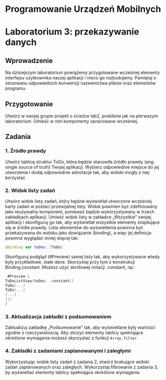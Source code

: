 # Programowanie Urządzeń Mobilnych

# Laboratorium 3: przekazywanie danych
## Wprowadzenie
 Na dzisiejszym laboratorium powiążemy przygotowane wcześniej elementy interfejsu
 użytkownika naszej aplikacji i nieco go rozbudujemy.
 Pamiętaj o stosowanu odpowiednich konwencji nazewnictwa plików oraz elementów
 programu.
## Przygotowanie
Utwórz w swojej grupie projekt o ścieżce lab2, podobnie jak na pierwszym laboratorium.
 Umieść w nim komponenty opracowane wcześniej.


 ## Zadania
 ### 1. Źródło prawdy
Utwórz tablicę struktur ToDo, która będzie stanowiła źródło prawdy (ang. single source
 of truth) Twojej aplikacji. Wybierz odpowiednie miejsce do jej utworzenia i dodaj
 odpowiednie adnotacje tak, aby widoki mogły z niej korzystać.

### 2. Widok listy zadań
 Utwórz widok listy zadań, który będzie wyświetlał utworzone wcześniej karty zadań w
 postaci przewijalnej listy. Widok powinien być zdefiniowany jako reużywalny komponent,
 ponieważ będzie wykorzystywany w trzech zakładkach aplikacji.
 Umieść widok listy w zakładce „Wszystkie” swojej aplikacji i skonfiguruj go tak, aby
 wyświetlał wszystkie elementy znajdujące się w źródle prawdy.
Lista elementów do wyświetlenia powinna być przekazywana do widoku jako dowiązanie
 (binding), a więc jej definicja powinna wyglądać mniej więcej tak:
 ```swift
 @Binding var toDos: [ToDo]
 ```
 Skonfiguruj podgląd (#Preview) samej listy tak, aby wykorzystywane wtedy były
 przykładowe, stałe dane. Skorzystaj przy tym z konstrukcji Binding.constant. Możesz
 użyć skrótowej notacji .constant, np.:
 ```Swift
  #Preview {
 ToDoListView(toDos: .constant([
 ToDo(...)
 ToDo(...)
 (...)
 ]))
 }
 ```

 ### 3. Aktualizacja zakładki z podsumowaniem
 Zaktualizuj zakładkę „Podsumowanie” tak, aby wyświetlane były wartości zgodne z
 rzeczywistością.
 Aby zliczyć elementy tablicy spełniające określone wymagania możesz skorzystać z funkcji
 `Array.filter`.

### 4. Zakładki z zadaniami zaplanowanymi i zaległymi
 Wykorzystując widok listy zadań z zadania 2, stwórz brakujące widoki zadań
 zaplanowanych oraz zaległych.
 Wykorzystaj filtrowanie z zadania 3, by wyświetlać elementy tablicy spełniające określone
 wymagania.